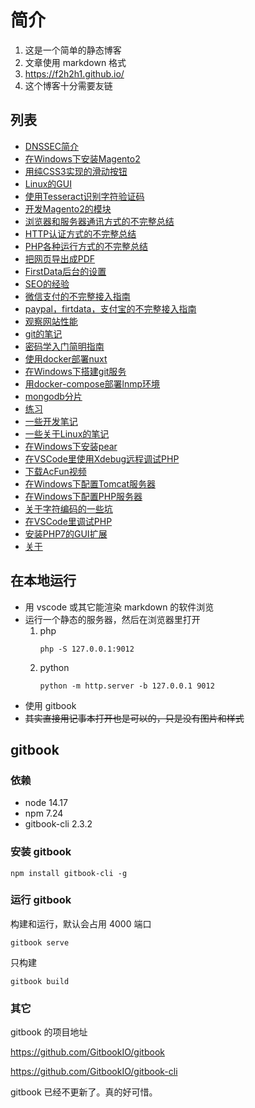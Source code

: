 简介
================================

1. 这是一个简单的静态博客
2. 文章使用 markdown 格式
3. https://f2h2h1.github.io/
4. 这个博客十分需要友链

## 列表

<!-- list -->
- [DNSSEC简介](article/DNSSEC简介.md)
- [在Windows下安装Magento2](article/在Windows下安装Magento2.md)
- [用纯CSS3实现的滑动按钮](article/用纯CSS3实现的滑动按钮.md)
- [Linux的GUI](article/Linux的GUI.md)
- [使用Tesseract识别字符验证码](article/使用Tesseract识别字符验证码.md)
- [开发Magento2的模块](article/开发Magento2的模块.md)
- [浏览器和服务器通讯方式的不完整总结](article/浏览器和服务器通讯方式的不完整总结.md)
- [HTTP认证方式的不完整总结](article/HTTP认证方式的不完整总结.md)
- [PHP各种运行方式的不完整总结](article/PHP各种运行方式的不完整总结.md)
- [把网页导出成PDF](article/把网页导出成PDF.md)
- [FirstData后台的设置](article/FirstData后台的设置.md)
- [SEO的经验](article/SEO的经验.md)
- [微信支付的不完整接入指南](article/微信支付的不完整接入指南.md)
- [paypal，firtdata，支付宝的不完整接入指南](article/paypal，firtdata，支付宝的不完整接入指南.md)
- [观察网站性能](article/观察网站性能.md)
- [git的笔记](article/git的笔记.md)
- [密码学入门简明指南](article/密码学入门简明指南.md)
- [使用docker部署nuxt](article/使用docker部署nuxt.md)
- [在Windows下搭建git服务](article/在Windows下搭建git服务.md)
- [用docker-compose部署lnmp环境](article/用docker-compose部署lnmp环境.md)
- [mongodb分片](article/mongodb分片.md)
- [练习](article/练习.md)
- [一些开发笔记](article/一些开发笔记.md)
- [一些关于Linux的笔记](article/一些关于Linux的笔记.md)
- [在Windows下安装pear](article/在Windows下安装pear.md)
- [在VSCode里使用Xdebug远程调试PHP](article/在VSCode里使用Xdebug远程调试PHP.md)
- [下载AcFun视频](article/下载AcFun视频.md)
- [在Windows下配置Tomcat服务器](article/在Windows下配置Tomcat服务器.md)
- [在Windows下配置PHP服务器](article/在Windows下配置PHP服务器.md)
- [关于字符编码的一些坑](article/关于字符编码的一些坑.md)
- [在VSCode里调试PHP](article/在VSCode里调试PHP.md)
- [安装PHP7的GUI扩展](article/安装PHP7的GUI扩展.md)
- [关于](article/关于.md)
<!-- list -->

## 在本地运行

- 用 vscode 或其它能渲染 markdown 的软件浏览
- 运行一个静态的服务器，然后在浏览器里打开
    1. php
        ```
        php -S 127.0.0.1:9012
        ```
    1. python
        ```
        python -m http.server -b 127.0.0.1 9012
        ```
- 使用 gitbook
- ~~其实直接用记事本打开也是可以的，只是没有图片和样式~~

## gitbook

### 依赖
- node 14.17
- npm 7.24
- gitbook-cli 2.3.2

### 安装 gitbook

```
npm install gitbook-cli -g
```

### 运行 gitbook

构建和运行，默认会占用 4000 端口
```
gitbook serve
```

只构建
```
gitbook build
```

### 其它

gitbook 的项目地址

https://github.com/GitbookIO/gitbook

https://github.com/GitbookIO/gitbook-cli

gitbook 已经不更新了。真的好可惜。
